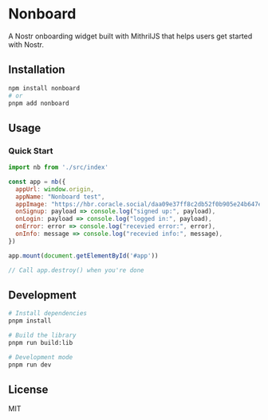 # Nonboard

A Nostr onboarding widget built with MithrilJS that helps users get started with Nostr.

## Installation

```bash
npm install nonboard
# or
pnpm add nonboard
```

## Usage

### Quick Start

```javascript
import nb from './src/index'

const app = nb({
  appUrl: window.origin,
  appName: "Nonboard test",
  appImage: "https://hbr.coracle.social/daa09e37ff8c2db52f0b905e24b647e00db770f2a590bd197d27a5808666a656.jpg",
  onSignup: payload => console.log("signed up:", payload),
  onLogin: payload => console.log("logged in:", payload),
  onError: error => console.log("recevied error:", error),
  onInfo: message => console.log("recevied info:", message),
})

app.mount(document.getElementById('#app'))

// Call app.destroy() when you're done
```

## Development

```bash
# Install dependencies
pnpm install

# Build the library
pnpm run build:lib

# Development mode
pnpm run dev
```

## License

MIT
